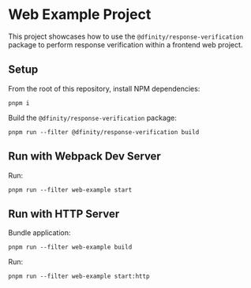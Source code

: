 # Web Example Project

This project showcases how to use the `@dfinity/response-verification` package to perform response verification within a frontend web project.

## Setup

From the root of this repository, install NPM dependencies:

```shell
pnpm i
```

Build the `@dfinity/response-verification` package:

```shell
pnpm run --filter @dfinity/response-verification build
```

## Run with Webpack Dev Server

Run:

```shell
pnpm run --filter web-example start
```

## Run with HTTP Server

Bundle application:

```shell
pnpm run --filter web-example build
```

Run:

```shell
pnpm run --filter web-example start:http
```
